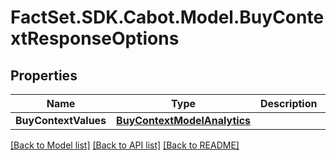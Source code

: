 # FactSet.SDK.Cabot.Model.BuyContextResponseOptions

## Properties

Name | Type | Description | Notes
------------ | ------------- | ------------- | -------------
**BuyContextValues** | [**BuyContextModelAnalytics**](BuyContextModelAnalytics.md) |  | [optional] 

[[Back to Model list]](../README.md#documentation-for-models) [[Back to API list]](../README.md#documentation-for-api-endpoints) [[Back to README]](../README.md)

